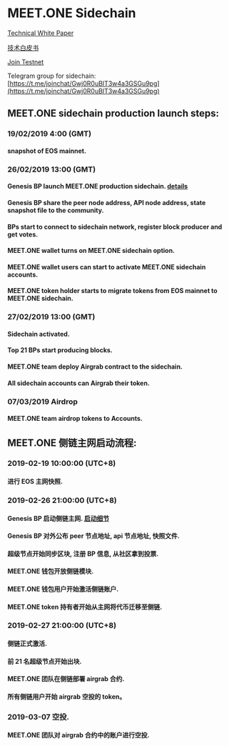 # MEET.ONE Sidechain 

[Technical White Paper](./technical-white-paper-EN.md)

[技术白皮书](./technical-white-paper-CN.md)

[Join Testnet](./testnet.md)

Telegram group for sidechain: [https://t.me/joinchat/Gwj0R0uBIT3w4a3GSGu9pg](https://t.me/joinchat/Gwj0R0uBIT3w4a3GSGu9pg)


## MEET.ONE sidechain production launch steps:

### 19/02/2019 4:00 (GMT)  
#### snapshot of EOS mainnet.

### 26/02/2019 13:00 (GMT) 
#### Genesis BP launch MEET.ONE production sidechain. [details](./genesis_bp.md) 
#### Genesis BP share the peer node address, API node address, state snapshot file to the community.
#### BPs start to connect to sidechain network, register block producer and get votes.
#### MEET.ONE wallet turns on MEET.ONE sidechain option.
#### MEET.ONE wallet users can start to activate MEET.ONE sidechain accounts.
#### MEET.ONE token holder starts to migrate tokens from EOS mainnet to MEET.ONE sidechain.

### 27/02/2019 13:00 (GMT) 
#### Sidechain activated.
#### Top 21 BPs start producing blocks.
#### MEET.ONE team deploy Airgrab contract to the sidechain.
#### All sidechain accounts can Airgrab their token.

### 07/03/2019 Airdrop 
#### MEET.ONE team airdrop tokens to Accounts.


## MEET.ONE 侧链主网启动流程:

### 2019-02-19 10:00:00 (UTC+8) 
#### 进行 EOS 主网快照.

### 2019-02-26 21:00:00 (UTC+8) 
#### Genesis BP 启动侧链主网. [启动细节](./genesis_bp.md)
#### Genesis BP 对外公布 peer 节点地址, api 节点地址, 快照文件. 
#### 超级节点开始同步区块, 注册 BP 信息, 从社区拿到投票.
#### MEET.ONE 钱包开放侧链模块.
#### MEET.ONE 钱包用户开始激活侧链账户.
#### MEET.ONE token 持有者开始从主网将代币迁移至侧链.

### 2019-02-27 21:00:00 (UTC+8) 
#### 侧链正式激活.
#### 前 21 名超级节点开始出块.
#### MEET.ONE 团队在侧链部署 airgrab 合约.
#### 所有侧链用户开始 airgrab 空投的 token。

### 2019-03-07 空投.
#### MEET.ONE 团队对 airgrab 合约中的账户进行空投.
